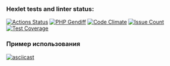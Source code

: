 ### Hexlet tests and linter status:
[![Actions Status](https://github.com/ezmchnkv/php-project-lvl2/workflows/hexlet-check/badge.svg)](https://github.com/ezmchnkv/php-project-lvl2/actions)
[![PHP Gendiff](https://github.com/ezmchnkv/php-project-lvl2/workflows/build/badge.svg)](https://github.com/ezmchnkv/php-project-lvl2/actions)
[![Code Climate](https://codeclimate.com/github/ezmchnkv/php-project-lvl2/badges/gpa.svg)](https://codeclimate.com/github/ezmchnkv/php-project-lvl2)
[![Issue Count](https://codeclimate.com/github/ezmchnkv/php-project-lvl2/badges/issue_count.svg)](https://codeclimate.com/github/ezmchnkv/php-project-lvl2/issues)
[![Test Coverage](https://codeclimate.com/github/ezmchnkv/php-project-lvl2/badges/coverage.svg)](https://codeclimate.com/github/ezmchnkv/php-project-lvl2/coverage)

### Пример использования
[![asciicast](https://asciinema.org/a/d16i5c5byeiKCX9ylyzQcYRVT.svg)](https://asciinema.org/a/d16i5c5byeiKCX9ylyzQcYRVT)